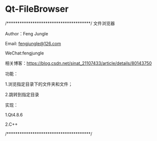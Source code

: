 # Qt-FileBrowser

/***************************************/
文件浏览器

Author：Feng Jungle

Email: fengjungle@126.com

WeChat:fengjungle


相关博客：https://blog.csdn.net/sinat_21107433/article/details/80143750


功能：

1.浏览指定目录下的文件夹和文件；

2.跳转到指定目录


实现：

1.Qt4.8.6

2.C++

/***************************************/
